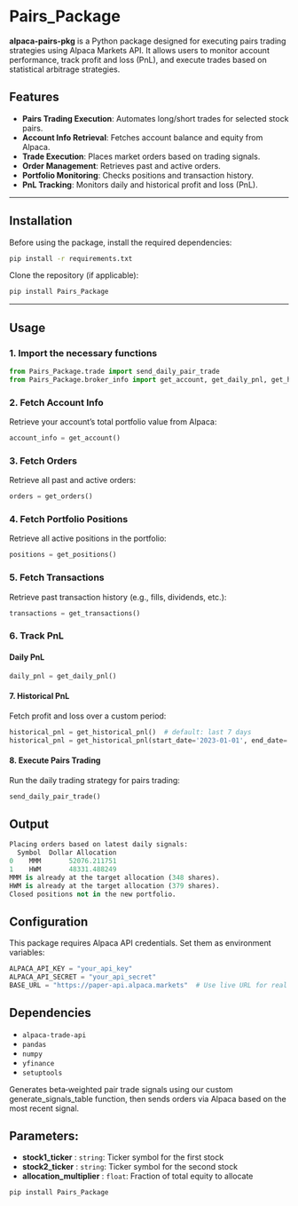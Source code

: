 # **Pairs_Package**

**alpaca-pairs-pkg** is a Python package designed for executing pairs trading strategies using Alpaca Markets API. It allows users to monitor account performance, track profit and loss (PnL), and execute trades based on statistical arbitrage strategies.

## **Features**

- **Pairs Trading Execution**: Automates long/short trades for selected stock pairs.
- **Account Info Retrieval**: Fetches account balance and equity from Alpaca.
- **Trade Execution**: Places market orders based on trading signals.
- **Order Management**: Retrieves past and active orders.
- **Portfolio Monitoring**: Checks positions and transaction history.
- **PnL Tracking**: Monitors daily and historical profit and loss (PnL).

---

## **Installation**

Before using the package, install the required dependencies:

```bash
pip install -r requirements.txt
```

Clone the repository (if applicable):

```bash
pip install Pairs_Package
```

---

## **Usage**

### **1. Import the necessary functions**

```python
from Pairs_Package.trade import send_daily_pair_trade
from Pairs_Package.broker_info import get_account, get_daily_pnl, get_historical_pnl, get_transactions, get_positions
```

### **2. Fetch Account Info**

Retrieve your account’s total portfolio value from Alpaca:

```python
account_info = get_account()
```

### **3. Fetch Orders**

Retrieve all past and active orders:

```python
orders = get_orders()
```

### **4. Fetch Portfolio Positions**

Retrieve all active positions in the portfolio:

```python
positions = get_positions()
```

### **5. Fetch Transactions**

Retrieve past transaction history (e.g., fills, dividends, etc.):

```python
transactions = get_transactions()
```

### **6. Track PnL**

#### **Daily PnL**

```python
daily_pnl = get_daily_pnl()
```

#### **7. Historical PnL**

Fetch profit and loss over a custom period:

```python
historical_pnl = get_historical_pnl()  # default: last 7 days
historical_pnl = get_historical_pnl(start_date='2023-01-01', end_date='2023-12-31', timeframe='1D')
```

#### **8. Execute Pairs Trading**

Run the daily trading strategy for pairs trading:

```python
send_daily_pair_trade()
```

## Output

```python
Placing orders based on latest daily signals:
  Symbol  Dollar Allocation
0    MMM       52076.211751
1    HWM       48331.488249
MMM is already at the target allocation (348 shares).
HWM is already at the target allocation (379 shares).
Closed positions not in the new portfolio.
```

## **Configuration**

This package requires Alpaca API credentials. Set them as environment variables:

```python
ALPACA_API_KEY = "your_api_key"
ALPACA_API_SECRET = "your_api_secret"
BASE_URL = "https://paper-api.alpaca.markets"  # Use live URL for real trading
```

## **Dependencies**

- `alpaca-trade-api`
- `pandas`
- `numpy`
- `yfinance`
- `setuptools`




Generates beta‑weighted pair trade signals using our custom generate_signals_table function,
then sends orders via Alpaca based on the most recent signal.

## **Parameters**:

   - **stock1_ticker** : ```string```: Ticker symbol for the first stock 
   - **stock2_ticker** : `string`: Ticker symbol for the second stock 
   - **allocation_multiplier** : `float`: Fraction of total equity to allocate 




```
pip install Pairs_Package
```